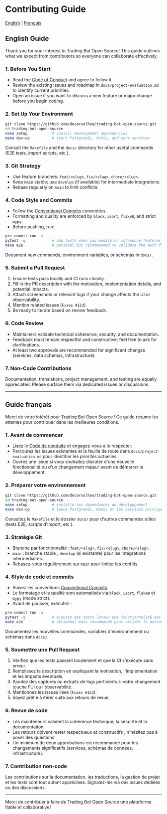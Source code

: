 # Contributing Guide

[English](#english-guide) | [Français](#guide-francais)

<a id="english-guide"></a>
## English Guide

Thank you for your interest in Trading Bot Open Source! This guide outlines what we expect from contributors so everyone can collaborate effectively.

### 1. Before You Start

- Read the [Code of Conduct](CODE_OF_CONDUCT.md) and agree to follow it.
- Review the existing issues and roadmap in `docs/project-evaluation.md` to identify current priorities.
- Open an issue if you want to discuss a new feature or major change before you begin coding.

### 2. Set Up Your Environment

```bash
git clone https://github.com/decarvalhoe/trading-bot-open-source.git
cd trading-bot-open-source
make setup           # install development dependencies
make dev-up          # start PostgreSQL, Redis, and core services
```

Consult the `Makefile` and the `docs/` directory for other useful commands (E2E tests, import scripts, etc.).

### 3. Git Strategy

- Use feature branches: `feat/<slug>`, `fix/<slug>`, `chore/<slug>`.
- Keep `main` stable; use `develop` (if available) for intermediate integrations.
- Rebase regularly on `main` to limit conflicts.

### 4. Code Style and Commits

- Follow the [Conventional Commits](https://www.conventionalcommits.org/en/v1.0.0/) convention.
- Formatting and quality are enforced by `black`, `isort`, `flake8`, and strict `mypy`.
- Before pushing, run:

```bash
pre-commit run -a
pytest -q            # add tests when you modify or introduce features
make e2e             # optional but recommended to validate the auth flow
```

Document new commands, environment variables, or schemas in `docs/`.

### 5. Submit a Pull Request

1. Ensure tests pass locally and CI runs cleanly.
2. Fill in the PR description with the motivation, implementation details, and potential impacts.
3. Attach screenshots or relevant logs if your change affects the UI or observability.
4. Mention related issues (`Fixes #123`).
5. Be ready to iterate based on review feedback.

### 6. Code Review

- Maintainers validate technical coherence, security, and documentation.
- Feedback must remain respectful and constructive; feel free to ask for clarifications.
- At least two approvals are recommended for significant changes (services, data schemas, infrastructure).

### 7. Non-Code Contributions

Documentation, translations, project management, and testing are equally appreciated. Please surface them via dedicated issues or discussions.

---

<a id="guide-francais"></a>
## Guide français

Merci de votre intérêt pour Trading Bot Open Source ! Ce guide résume les attentes pour contribuer dans les meilleures conditions.

### 1. Avant de commencer

- Lisez le [Code de conduite](CODE_OF_CONDUCT.md) et engagez-vous à le respecter.
- Parcourez les issues existantes et la feuille de route dans `docs/project-evaluation.md` pour identifier les priorités actuelles.
- Ouvrez une issue si vous souhaitez discuter d'une nouvelle fonctionnalité ou d'un changement majeur avant de démarrer le développement.

### 2. Préparer votre environnement

```bash
git clone https://github.com/decarvalhoe/trading-bot-open-source.git
cd trading-bot-open-source
make setup           # installe les dépendances de développement
make dev-up          # lance PostgreSQL, Redis et les services principaux
```

Consultez le `Makefile` et le dossier `docs/` pour d'autres commandes utiles (tests E2E, scripts d'import, etc.).

### 3. Stratégie Git

- Branche par fonctionnalité : `feat/<slug>`, `fix/<slug>`, `chore/<slug>`.
- `main` : branche stable ; `develop` (si existante) pour les intégrations intermédiaires.
- Rebasez-vous régulièrement sur `main` pour limiter les conflits.

### 4. Style de code et commits

- Suivez les conventions [Conventional Commits](https://www.conventionalcommits.org/fr/v1.0.0/).
- Le formatage et la qualité sont automatisés via `black`, `isort`, `flake8` et `mypy` (mode strict).
- Avant de pousser, exécutez :

```bash
pre-commit run -a
pytest -q            # ajoutez des tests lorsqu'une fonctionnalité est modifiée ou introduite
make e2e             # optionnel mais recommandé pour valider le parcours auth
```

Documentez les nouvelles commandes, variables d'environnement ou schémas dans `docs/`.

### 5. Soumettre une Pull Request

1. Vérifiez que les tests passent localement et que la CI s'exécute sans erreur.
2. Remplissez la description en expliquant la motivation, l'implémentation et les impacts éventuels.
3. Ajoutez des captures ou extraits de logs pertinents si votre changement touche l'UI ou l'observabilité.
4. Mentionnez les issues liées (`Fixes #123`).
5. Soyez prêt·e à itérer suite aux retours de revue.

### 6. Revue de code

- Les mainteneurs valident la cohérence technique, la sécurité et la documentation.
- Les retours doivent rester respectueux et constructifs ; n'hésitez pas à poser des questions.
- Un minimum de deux approbations est recommandé pour les changements significatifs (services, schémas de données, infrastructure).

### 7. Contribution non-code

Les contributions sur la documentation, les traductions, la gestion de projet et les tests sont tout autant appréciées. Signalez-les via des issues dédiées ou des discussions.

---

Merci de contribuer à faire de Trading Bot Open Source une plateforme fiable et collaborative !
